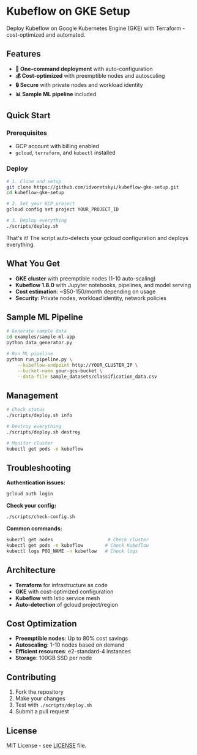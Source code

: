 # Kubeflow on GKE Setup

Deploy Kubeflow on Google Kubernetes Engine (GKE) with Terraform - cost-optimized and automated.

## Features

- **🚀 One-command deployment** with auto-configuration
- **💰 Cost-optimized** with preemptible nodes and autoscaling
- **🔒 Secure** with private nodes and workload identity
- **📊 Sample ML pipeline** included

## Quick Start

### Prerequisites

- GCP account with billing enabled
- `gcloud`, `terraform`, and `kubectl` installed

### Deploy

```bash
# 1. Clone and setup
git clone https://github.com/idvoretskyi/kubeflow-gke-setup.git
cd kubeflow-gke-setup

# 2. Set your GCP project
gcloud config set project YOUR_PROJECT_ID

# 3. Deploy everything
./scripts/deploy.sh
```

That's it! The script auto-detects your gcloud configuration and deploys everything.

## What You Get

- **GKE cluster** with preemptible nodes (1-10 auto-scaling)
- **Kubeflow 1.8.0** with Jupyter notebooks, pipelines, and model serving
- **Cost estimation**: ~$50-150/month depending on usage
- **Security**: Private nodes, workload identity, network policies

## Sample ML Pipeline

```bash
# Generate sample data
cd examples/sample-ml-app
python data_generator.py

# Run ML pipeline
python run_pipeline.py \
    --kubeflow-endpoint http://YOUR_CLUSTER_IP \
    --bucket-name your-gcs-bucket \
    --data-file sample_datasets/classification_data.csv
```

## Management

```bash
# Check status
./scripts/deploy.sh info

# Destroy everything
./scripts/deploy.sh destroy

# Monitor cluster
kubectl get pods -n kubeflow
```

## Troubleshooting

**Authentication issues:**
```bash
gcloud auth login
```

**Check your config:**
```bash
./scripts/check-config.sh
```

**Common commands:**
```bash
kubectl get nodes                    # Check cluster
kubectl get pods -n kubeflow        # Check Kubeflow
kubectl logs POD_NAME -n kubeflow   # Check logs
```

## Architecture

- **Terraform** for infrastructure as code
- **GKE** with cost-optimized configuration
- **Kubeflow** with Istio service mesh
- **Auto-detection** of gcloud project/region

## Cost Optimization

- **Preemptible nodes**: Up to 80% cost savings
- **Autoscaling**: 1-10 nodes based on demand
- **Efficient resources**: e2-standard-4 instances
- **Storage**: 100GB SSD per node

## Contributing

1. Fork the repository
2. Make your changes
3. Test with `./scripts/deploy.sh`
4. Submit a pull request

## License

MIT License - see [LICENSE](LICENSE) file.